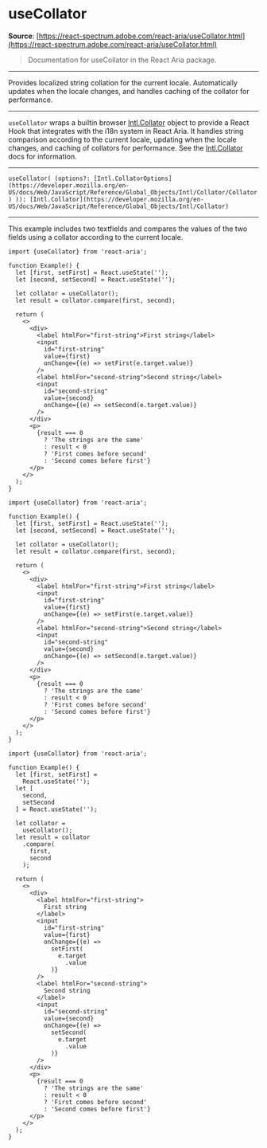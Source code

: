 # useCollator

**Source**: [https://react-spectrum.adobe.com/react-aria/useCollator.html](https://react-spectrum.adobe.com/react-aria/useCollator.html)

> Documentation for useCollator in the React Aria package.

---

Provides localized string collation for the current locale. Automatically updates when the locale changes, and handles caching of the collator for performance.

* * *

`useCollator` wraps a builtin browser [Intl.Collator](https://developer.mozilla.org/en-US/docs/Web/JavaScript/Reference/Global_Objects/Intl/Collator) object to provide a React Hook that integrates with the i18n system in React Aria. It handles string comparison according to the current locale, updating when the locale changes, and caching of collators for performance. See the [Intl.Collator](https://developer.mozilla.org/en-US/docs/Web/JavaScript/Reference/Global_Objects/Intl/Collator) docs for information.

* * *

`useCollator( (options?: [Intl.CollatorOptions](https://developer.mozilla.org/en-US/docs/Web/JavaScript/Reference/Global_Objects/Intl/Collator/Collator) )): [Intl.Collator](https://developer.mozilla.org/en-US/docs/Web/JavaScript/Reference/Global_Objects/Intl/Collator)`

* * *

This example includes two textfields and compares the values of the two fields using a collator according to the current locale.

```
import {useCollator} from 'react-aria';

function Example() {
  let [first, setFirst] = React.useState('');
  let [second, setSecond] = React.useState('');

  let collator = useCollator();
  let result = collator.compare(first, second);

  return (
    <>
      <div>
        <label htmlFor="first-string">First string</label>
        <input
          id="first-string"
          value={first}
          onChange={(e) => setFirst(e.target.value)}
        />
        <label htmlFor="second-string">Second string</label>
        <input
          id="second-string"
          value={second}
          onChange={(e) => setSecond(e.target.value)}
        />
      </div>
      <p>
        {result === 0
          ? 'The strings are the same'
          : result < 0
          ? 'First comes before second'
          : 'Second comes before first'}
      </p>
    </>
  );
}
```

```
import {useCollator} from 'react-aria';

function Example() {
  let [first, setFirst] = React.useState('');
  let [second, setSecond] = React.useState('');

  let collator = useCollator();
  let result = collator.compare(first, second);

  return (
    <>
      <div>
        <label htmlFor="first-string">First string</label>
        <input
          id="first-string"
          value={first}
          onChange={(e) => setFirst(e.target.value)}
        />
        <label htmlFor="second-string">Second string</label>
        <input
          id="second-string"
          value={second}
          onChange={(e) => setSecond(e.target.value)}
        />
      </div>
      <p>
        {result === 0
          ? 'The strings are the same'
          : result < 0
          ? 'First comes before second'
          : 'Second comes before first'}
      </p>
    </>
  );
}
```

```
import {useCollator} from 'react-aria';

function Example() {
  let [first, setFirst] =
    React.useState('');
  let [
    second,
    setSecond
  ] = React.useState('');

  let collator =
    useCollator();
  let result = collator
    .compare(
      first,
      second
    );

  return (
    <>
      <div>
        <label htmlFor="first-string">
          First string
        </label>
        <input
          id="first-string"
          value={first}
          onChange={(e) =>
            setFirst(
              e.target
                .value
            )}
        />
        <label htmlFor="second-string">
          Second string
        </label>
        <input
          id="second-string"
          value={second}
          onChange={(e) =>
            setSecond(
              e.target
                .value
            )}
        />
      </div>
      <p>
        {result === 0
          ? 'The strings are the same'
          : result < 0
          ? 'First comes before second'
          : 'Second comes before first'}
      </p>
    </>
  );
}
```